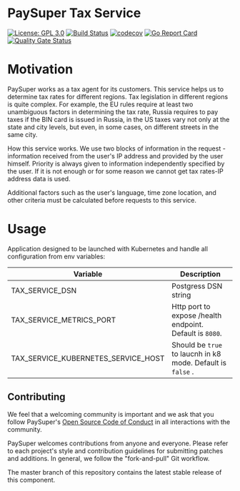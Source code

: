 # PaySuper Tax Service

[![License: GPL 3.0](https://img.shields.io/badge/License-GPL3.0-green.svg)](https://opensource.org/licenses/Gpl3.0)
[![Build Status](https://travis-ci.org/paysuper/paysuper-tax-service.svg?branch=master)](https://travis-ci.org/paysuper/paysuper-tax-service) 
[![codecov](https://codecov.io/gh/paysuper/paysuper-tax-service/branch/master/graph/badge.svg)](https://codecov.io/gh/paysuper/paysuper-tax-service) 
[![Go Report Card](https://goreportcard.com/badge/github.com/paysuper/paysuper-tax-service)](https://goreportcard.com/report/github.com/paysuper/paysuper-tax-service)
[![Quality Gate Status](https://sonarcloud.io/api/project_badges/measure?project=paysuper_paysuper-tax-service&metric=alert_status)](https://sonarcloud.io/dashboard?id=paysuper_paysuper-tax-service)

# Motivation

PaySuper works as a tax agent for its customers. This service helps us to determine tax rates for different
regions. Tax legislation in different regions is quite complex. For example, the EU rules require at least 
two unambiguous factors in determining the tax rate, Russia requires to pay taxes if the BIN card is issued
in Russia, in the US taxes vary not only at the state and city levels, but even, in some cases, on 
different streets in the same city.

How this service works. We use two blocks of information in the request - information received from the 
user's IP address and provided by the user himself. Priority is always given to information independently 
specified by the user. If it is not enough or for some reason we cannot get tax rates-IP address data is 
used.

Additional factors such as the user's language, time zone location, and other criteria must be calculated
before requests to this service.

# Usage

Application designed to be launched with Kubernetes and handle all configuration from env variables:

| Variable                            | Description                                                                                            |
|-------------------------------------|-------------------------------------------------------------------------|
| TAX_SERVICE_DSN                     | Postgress DSN string                                                    |
| TAX_SERVICE_METRICS_PORT            | Http port to expose /health endpoint. Default is `8080`.                |
| TAX_SERVICE_KUBERNETES_SERVICE_HOST | Should be `true` to laucnh in k8 mode. Default is `false` .             |


## Contributing
We feel that a welcoming community is important and we ask that you follow PaySuper's [Open Source Code of Conduct](https://github.com/paysuper/code-of-conduct/blob/master/README.md) in all interactions with the community.

PaySuper welcomes contributions from anyone and everyone. Please refer to each project's style and contribution guidelines for submitting patches and additions. In general, we follow the "fork-and-pull" Git workflow.

The master branch of this repository contains the latest stable release of this component.
